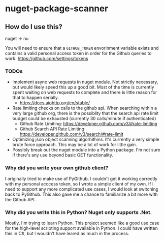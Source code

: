 # nuget-package-scanner

## How do I use this?
nuget -> nu

You will need to ensure that a `GITHUB_TOKEN` envorinment variable exists and contains a valid personal access token in order for the Github queries to work.
https://github.com/settings/tokens

### TODOs
- Implement async web requests in nuget module. Not strictly necessary, but would likely speed this up a good bit. Most of the time is currently spent waiting on web requests to complete and there is little reason for that to happen serially.
    - https://docs.aiohttp.org/en/stable/
- Rate limiting checks on calls to the github api. When searching within a very large github org, there is the possiblity that the search api rate limit budget could be exhausted (currently 30 calls/minute if authenticated)
    - Github Rate Limiting: https://developer.github.com/v3/#rate-limiting
    - Github Search API Rate Limiting: https://developer.github.com/v3/search/#rate-limit
- Optimizing json object scanning algorhithms. It's currently a very simple brute force approach. This may be a lot of work for little gain.
- Possibly break out the nuget module into a Python package. I'm not sure if there's any use beyond basic GET functionality.

### Why did you write your own github client?

I originally tried to make use of PyGithub. I couldn't get it working correctly with my personal acccess token, so I wrote a simple client of my own. If I need to support any more complicated use cases, I would look at switching back to PyGithub. This also gave me a chance to familiarize a bit more with the Github API.

### Why did you write this in Python? Nuget only supports .Net.

Mostly, I'm trying to learn Python. This project seemed like a good use case for the high-level scripting support available in Python. I could have written this in C#, but I wouldn't have leared as much in the process.
